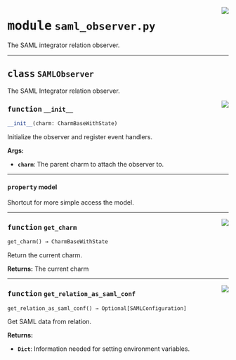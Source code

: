 <!-- markdownlint-disable -->

<a href="../src/saml_observer.py#L0"><img align="right" style="float:right;" src="https://img.shields.io/badge/-source-cccccc?style=flat-square"></a>

# <kbd>module</kbd> `saml_observer.py`
The SAML integrator relation observer. 



---

## <kbd>class</kbd> `SAMLObserver`
The SAML Integrator relation observer. 

<a href="../src/saml_observer.py#L29"><img align="right" style="float:right;" src="https://img.shields.io/badge/-source-cccccc?style=flat-square"></a>

### <kbd>function</kbd> `__init__`

```python
__init__(charm: CharmBaseWithState)
```

Initialize the observer and register event handlers. 



**Args:**
 
 - <b>`charm`</b>:  The parent charm to attach the observer to. 


---

#### <kbd>property</kbd> model

Shortcut for more simple access the model. 



---

<a href="../src/saml_observer.py#L40"><img align="right" style="float:right;" src="https://img.shields.io/badge/-source-cccccc?style=flat-square"></a>

### <kbd>function</kbd> `get_charm`

```python
get_charm() → CharmBaseWithState
```

Return the current charm. 



**Returns:**
  The current charm 

---

<a href="../src/saml_observer.py#L77"><img align="right" style="float:right;" src="https://img.shields.io/badge/-source-cccccc?style=flat-square"></a>

### <kbd>function</kbd> `get_relation_as_saml_conf`

```python
get_relation_as_saml_conf() → Optional[SAMLConfiguration]
```

Get SAML data from relation. 



**Returns:**
 
 - <b>`Dict`</b>:  Information needed for setting environment variables. 



